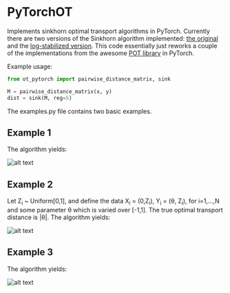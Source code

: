 # PyTorchOT

Implements sinkhorn optimal transport algorithms in PyTorch. Currently there are two versions of the Sinkhorn algorithm implemented: [the original](https://arxiv.org/pdf/1306.0895.pdf) and the [log-stabilized version](https://arxiv.org/pdf/1610.06519.pdf). This code essentially just reworks a couple of the implementations from the awesome [POT library](https://github.com/rflamary/POT/) in PyTorch.

Example usage:
```python
from ot_pytorch import pairwise_distance_matrix, sink

M = pairwise_distance_matrix(x, y)
dist = sink(M, reg=5)
```

The examples.py file contains two basic examples.

## Example 1

The algorithm yields:

![alt text](https://github.com/rythei/PyTorchOT/blob/master/plots/uniform_example/uniform_example_stabilized1.png)

## Example 2

Let Z<sub>i</sub> ~ Uniform[0,1], and define the data X<sub>i</sub> = (0,Z<sub>i</sub>), Y<sub>i</sub> = (θ, Z<sub>i</sub>), for i=1,...,N and some parameter θ which is varied over [-1,1]. The true optimal transport distance is |θ|. The algorithm yields:

![alt text](https://github.com/rythei/PyTorchOT/blob/master/plots/uniform_example/uniform_example2.png)

## Example 3

The algorithm yields:

![alt text](https://github.com/rythei/PyTorchOT/blob/master/plots/gaussian_example/gaussian_example3.png)
